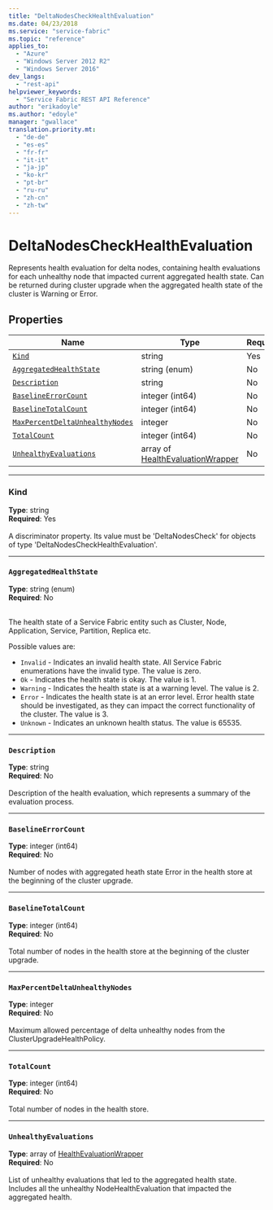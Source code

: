 ```yaml
---
title: "DeltaNodesCheckHealthEvaluation"
ms.date: 04/23/2018
ms.service: "service-fabric"
ms.topic: "reference"
applies_to: 
  - "Azure"
  - "Windows Server 2012 R2"
  - "Windows Server 2016"
dev_langs: 
  - "rest-api"
helpviewer_keywords: 
  - "Service Fabric REST API Reference"
author: "erikadoyle"
ms.author: "edoyle"
manager: "gwallace"
translation.priority.mt: 
  - "de-de"
  - "es-es"
  - "fr-fr"
  - "it-it"
  - "ja-jp"
  - "ko-kr"
  - "pt-br"
  - "ru-ru"
  - "zh-cn"
  - "zh-tw"
---
```

# DeltaNodesCheckHealthEvaluation

Represents health evaluation for delta nodes, containing health evaluations for each unhealthy node that impacted current aggregated health state.
Can be returned during cluster upgrade when the aggregated health state of the cluster is Warning or Error.


## Properties
| Name | Type | Required |
| --- | --- | --- |
| [`Kind`](#kind) | string | Yes |
| [`AggregatedHealthState`](#aggregatedhealthstate) | string (enum) | No |
| [`Description`](#description) | string | No |
| [`BaselineErrorCount`](#baselineerrorcount) | integer (int64) | No |
| [`BaselineTotalCount`](#baselinetotalcount) | integer (int64) | No |
| [`MaxPercentDeltaUnhealthyNodes`](#maxpercentdeltaunhealthynodes) | integer | No |
| [`TotalCount`](#totalcount) | integer (int64) | No |
| [`UnhealthyEvaluations`](#unhealthyevaluations) | array of [HealthEvaluationWrapper](sfclient-v62-model-healthevaluationwrapper.md) | No |

____
### Kind
__Type__: string <br/>
__Required__: Yes <br/>
<br/>
A discriminator property. Its value must be 'DeltaNodesCheck' for objects of type 'DeltaNodesCheckHealthEvaluation'.

____
### `AggregatedHealthState`
__Type__: string (enum) <br/>
__Required__: No<br/>
<br/>


The health state of a Service Fabric entity such as Cluster, Node, Application, Service, Partition, Replica etc.

Possible values are: 

  - `Invalid` - Indicates an invalid health state. All Service Fabric enumerations have the invalid type. The value is zero.
  - `Ok` - Indicates the health state is okay. The value is 1.
  - `Warning` - Indicates the health state is at a warning level. The value is 2.
  - `Error` - Indicates the health state is at an error level. Error health state should be investigated, as they can impact the correct functionality of the cluster. The value is 3.
  - `Unknown` - Indicates an unknown health status. The value is 65535.



____
### `Description`
__Type__: string <br/>
__Required__: No<br/>
<br/>
Description of the health evaluation, which represents a summary of the evaluation process.

____
### `BaselineErrorCount`
__Type__: integer (int64) <br/>
__Required__: No<br/>
<br/>
Number of nodes with aggregated heath state Error in the health store at the beginning of the cluster upgrade.

____
### `BaselineTotalCount`
__Type__: integer (int64) <br/>
__Required__: No<br/>
<br/>
Total number of nodes in the health store at the beginning of the cluster upgrade.

____
### `MaxPercentDeltaUnhealthyNodes`
__Type__: integer <br/>
__Required__: No<br/>
<br/>
Maximum allowed percentage of delta unhealthy nodes from the ClusterUpgradeHealthPolicy.

____
### `TotalCount`
__Type__: integer (int64) <br/>
__Required__: No<br/>
<br/>
Total number of nodes in the health store.

____
### `UnhealthyEvaluations`
__Type__: array of [HealthEvaluationWrapper](sfclient-v62-model-healthevaluationwrapper.md) <br/>
__Required__: No<br/>
<br/>
List of unhealthy evaluations that led to the aggregated health state.
Includes all the unhealthy NodeHealthEvaluation that impacted the aggregated health.

